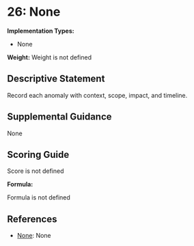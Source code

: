# 26: None

**Implementation Types:**

- None

**Weight:** Weight is not defined

## Descriptive Statement

Record each anomaly with context, scope, impact, and timeline.

## Supplemental Guidance

None

## Scoring Guide

Score is not defined

**Formula:**

Formula is not defined

## References

- [None](None): None

